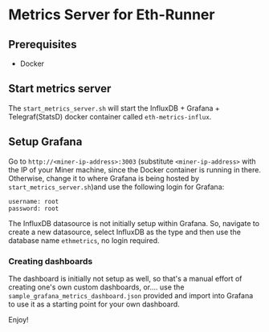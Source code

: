 # Metrics Server for Eth-Runner

## Prerequisites
* Docker

## Start metrics server
The `start_metrics_server.sh` will start the InfluxDB + Grafana + Telegraf(StatsD) docker container called `eth-metrics-influx`.

## Setup Grafana
Go to `http://<miner-ip-address>:3003` (substitute `<miner-ip-address>` with the IP of your Miner machine, since the Docker container is running in there. Otherwise, change it to where Grafana is being hosted by `start_metrics_server.sh`)and use the following login for Grafana:
```
username: root
password: root
```
The InfluxDB datasource is not initially setup within Grafana. So, navigate to create a new datasource, select InfluxDB as the type and then use the database name `ethmetrics`, no login required.

### Creating dashboards
The dashboard is initially not setup as well, so that's a manual effort of creating one's own custom dashboards, or.... use the `sample_grafana_metrics_dashboard.json` provided and import into Grafana to use it as a starting point for your own dashboard.

Enjoy!
